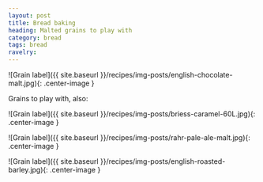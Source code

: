 ```yaml
---
layout: post
title: Bread baking
heading: Malted grains to play with
category: bread
tags: bread
ravelry:
---
```

![Grain label]({{ site.baseurl }}/recipes/img-posts/english-chocolate-malt.jpg){: .center-image }

Grains to play with, also:

![Grain label]({{ site.baseurl }}/recipes/img-posts/briess-caramel-60L.jpg){: .center-image }

![Grain label]({{ site.baseurl }}/recipes/img-posts/rahr-pale-ale-malt.jpg){: .center-image }

![Grain label]({{ site.baseurl }}/recipes/img-posts/english-roasted-barley.jpg){: .center-image }
